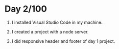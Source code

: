 # Day 2/100

1) I installed Visual Studio Code in my machine.

2) I created a project with a node server. 

3) I did responsive header and footer of day 1 project.